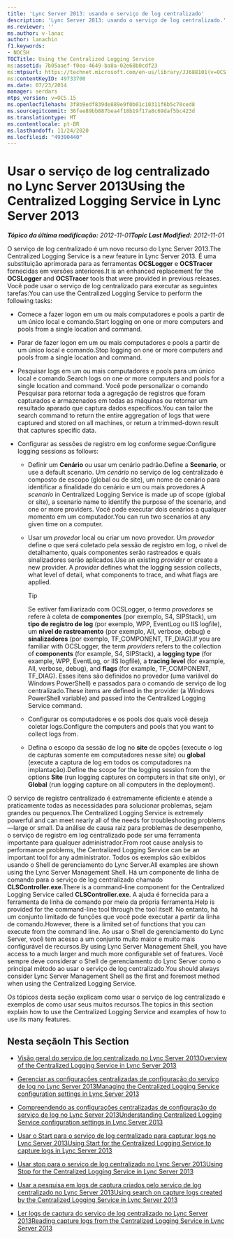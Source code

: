 ```yaml
---
title: 'Lync Server 2013: usando o serviço de log centralizado'
description: 'Lync Server 2013: usando o serviço de log centralizado.'
ms.reviewer: ''
ms.author: v-lanac
author: lanachin
f1.keywords:
- NOCSH
TOCTitle: Using the Centralized Logging Service
ms:assetid: 7b05aaef-f0ea-4649-ba8a-02e68b0cdf23
ms:mtpsurl: https://technet.microsoft.com/en-us/library/JJ688101(v=OCS.15)
ms:contentKeyID: 49733700
ms.date: 07/23/2014
manager: serdars
mtps_version: v=OCS.15
ms.openlocfilehash: 3f8b9edf839de889e9f0b01c10311f6b5c70ced8
ms.sourcegitcommit: 36fee89bb887bea4f18b19f17a8c69daf5bc423d
ms.translationtype: MT
ms.contentlocale: pt-BR
ms.lasthandoff: 11/24/2020
ms.locfileid: "49390440"
---
```

# <a name="using-the-centralized-logging-service-in-lync-server-2013"></a><span data-ttu-id="1fab9-103">Usar o serviço de log centralizado no Lync Server 2013</span><span class="sxs-lookup"><span data-stu-id="1fab9-103">Using the Centralized Logging Service in Lync Server 2013</span></span>

<div data-xmlns="http://www.w3.org/1999/xhtml">

<div class="topic" data-xmlns="http://www.w3.org/1999/xhtml" data-msxsl="urn:schemas-microsoft-com:xslt" data-cs="https://msdn.microsoft.com/">

<div data-asp="https://msdn2.microsoft.com/asp">



</div>

<div id="mainSection">

<div id="mainBody"><span data-ttu-id="1fab9-104">

<span> </span></span><span class="sxs-lookup"><span data-stu-id="1fab9-104">

<span> </span></span></span>

<span data-ttu-id="1fab9-105">_**Tópico da última modificação:** 2012-11-01_</span><span class="sxs-lookup"><span data-stu-id="1fab9-105">_**Topic Last Modified:** 2012-11-01_</span></span>

<span data-ttu-id="1fab9-106">O serviço de log centralizado é um novo recurso do Lync Server 2013.</span><span class="sxs-lookup"><span data-stu-id="1fab9-106">The Centralized Logging Service is a new feature in Lync Server 2013.</span></span> <span data-ttu-id="1fab9-107">É uma substituição aprimorada para as ferramentas **OCSLogger** e **OCSTracer** fornecidas em versões anteriores.</span><span class="sxs-lookup"><span data-stu-id="1fab9-107">It is an enhanced replacement for the **OCSLogger** and **OCSTracer** tools that were provided in previous releases.</span></span> <span data-ttu-id="1fab9-108">Você pode usar o serviço de log centralizado para executar as seguintes tarefas:</span><span class="sxs-lookup"><span data-stu-id="1fab9-108">You can use the Centralized Logging Service to perform the following tasks:</span></span>

  - <span data-ttu-id="1fab9-109">Comece a fazer logon em um ou mais computadores e pools a partir de um único local e comando.</span><span class="sxs-lookup"><span data-stu-id="1fab9-109">Start logging on one or more computers and pools from a single location and command.</span></span>

  - <span data-ttu-id="1fab9-110">Parar de fazer logon em um ou mais computadores e pools a partir de um único local e comando.</span><span class="sxs-lookup"><span data-stu-id="1fab9-110">Stop logging on one or more computers and pools from a single location and command.</span></span>

  - <span data-ttu-id="1fab9-111">Pesquisar logs em um ou mais computadores e pools para um único local e comando.</span><span class="sxs-lookup"><span data-stu-id="1fab9-111">Search logs on one or more computers and pools for a single location and command.</span></span> <span data-ttu-id="1fab9-112">Você pode personalizar o comando Pesquisar para retornar toda a agregação de registros que foram capturados e armazenados em todas as máquinas ou retornar um resultado aparado que captura dados específicos.</span><span class="sxs-lookup"><span data-stu-id="1fab9-112">You can tailor the search command to return the entire aggregation of logs that were captured and stored on all machines, or return a trimmed-down result that captures specific data.</span></span>

  - <span data-ttu-id="1fab9-113">Configurar as sessões de registro em log conforme segue:</span><span class="sxs-lookup"><span data-stu-id="1fab9-113">Configure logging sessions as follows:</span></span>
    
      - <span data-ttu-id="1fab9-114">Definir um **Cenário** ou usar um cenário padrão.</span><span class="sxs-lookup"><span data-stu-id="1fab9-114">Define a **Scenario**, or use a default scenario.</span></span> <span data-ttu-id="1fab9-115">Um *cenário* no serviço de log centralizado é composto de escopo (global ou de site), um nome de cenário para identificar a finalidade do cenário e um ou mais provedores.</span><span class="sxs-lookup"><span data-stu-id="1fab9-115">A *scenario* in Centralized Logging Service is made up of scope (global or site), a scenario name to identify the purpose of the scenario, and one or more providers.</span></span> <span data-ttu-id="1fab9-116">Você pode executar dois cenários a qualquer momento em um computador.</span><span class="sxs-lookup"><span data-stu-id="1fab9-116">You can run two scenarios at any given time on a computer.</span></span>
    
      - <span data-ttu-id="1fab9-p104">Usar um *provedor* local ou criar um novo provedor. Um *provedor* define o que será coletado pela sessão de registro em log, o nível de detalhamento, quais componentes serão rastreados e quais sinalizadores serão aplicados.</span><span class="sxs-lookup"><span data-stu-id="1fab9-p104">Use an existing *provider* or create a new provider. A *provider* defines what the logging session collects, what level of detail, what components to trace, and what flags are applied.</span></span>
        
        <div>
        

        > [!TIP]  
        > <span data-ttu-id="1fab9-119">Se estiver familiarizado com OCSLogger, o termo <EM>provedores</EM> se refere à coleta de <STRONG>componentes</STRONG> (por exemplo, S4, SIPStack), um <STRONG>tipo de registro de log</STRONG> (por exemplo, WPP, EventLog ou IIS logfile), um <STRONG>nível de rastreamento</STRONG> (por exemplo, All, verbose, debug) e <STRONG>sinalizadores</STRONG> (por exemplo, TF_COMPONENT, TF_DIAG).</span><span class="sxs-lookup"><span data-stu-id="1fab9-119">If you are familiar with OCSLogger, the term <EM>providers</EM> refers to the collection of <STRONG>components</STRONG> (for example, S4, SIPStack), a <STRONG>logging type</STRONG> (for example, WPP, EventLog, or IIS logfile), a <STRONG>tracing level</STRONG> (for example, All, verbose, debug), and <STRONG>flags</STRONG> (for example, TF_COMPONENT, TF_DIAG).</span></span> <span data-ttu-id="1fab9-120">Esses itens são definidos no provedor (uma variável do Windows PowerShell) e passados para o comando de serviço de log centralizado.</span><span class="sxs-lookup"><span data-stu-id="1fab9-120">These items are defined in the provider (a Windows PowerShell variable) and passed into the Centralized Logging Service command.</span></span>

        
        </div>
    
      - <span data-ttu-id="1fab9-121">Configurar os computadores e os pools dos quais você deseja coletar logs.</span><span class="sxs-lookup"><span data-stu-id="1fab9-121">Configure the computers and pools that you want to collect logs from.</span></span>
    
      - <span data-ttu-id="1fab9-122">Defina o escopo da sessão de log no **site** de opções (execute o log de capturas somente em computadores nesse site) ou **global** (execute a captura de log em todos os computadores na implantação).</span><span class="sxs-lookup"><span data-stu-id="1fab9-122">Define the scope for the logging session from the options **Site** (run logging captures on computers in that site only), or **Global** (run logging capture on all computers in the deployment).</span></span>

<span data-ttu-id="1fab9-123">O serviço de registro centralizado é extremamente eficiente e atende a praticamente todas as necessidades para solucionar problemas, sejam grandes ou pequenos.</span><span class="sxs-lookup"><span data-stu-id="1fab9-123">The Centralized Logging Service is extremely powerful and can meet nearly all of the needs for troubleshooting problems—large or small.</span></span> <span data-ttu-id="1fab9-124">Da análise de causa raiz para problemas de desempenho, o serviço de registro em log centralizado pode ser uma ferramenta importante para qualquer administrador.</span><span class="sxs-lookup"><span data-stu-id="1fab9-124">From root cause analysis to performance problems, the Centralized Logging Service can be an important tool for any administrator.</span></span> <span data-ttu-id="1fab9-125">Todos os exemplos são exibidos usando o Shell de gerenciamento do Lync Server.</span><span class="sxs-lookup"><span data-stu-id="1fab9-125">All examples are shown using the Lync Server Management Shell.</span></span> <span data-ttu-id="1fab9-126">Há um componente de linha de comando para o serviço de log centralizado chamado **CLSController.exe**.</span><span class="sxs-lookup"><span data-stu-id="1fab9-126">There is a command-line component for the Centralized Logging Service called **CLSController.exe**.</span></span> <span data-ttu-id="1fab9-127">A ajuda é fornecida para a ferramenta de linha de comando por meio da própria ferramenta.</span><span class="sxs-lookup"><span data-stu-id="1fab9-127">Help is provided for the command-line tool through the tool itself.</span></span> <span data-ttu-id="1fab9-128">No entanto, há um conjunto limitado de funções que você pode executar a partir da linha de comando.</span><span class="sxs-lookup"><span data-stu-id="1fab9-128">However, there is a limited set of functions that you can execute from the command line.</span></span> <span data-ttu-id="1fab9-129">Ao usar o Shell de gerenciamento do Lync Server, você tem acesso a um conjunto muito maior e muito mais configurável de recursos.</span><span class="sxs-lookup"><span data-stu-id="1fab9-129">By using Lync Server Management Shell, you have access to a much larger and much more configurable set of features.</span></span> <span data-ttu-id="1fab9-130">Você sempre deve considerar o Shell de gerenciamento do Lync Server como o principal método ao usar o serviço de log centralizado.</span><span class="sxs-lookup"><span data-stu-id="1fab9-130">You should always consider Lync Server Management Shell as the first and foremost method when using the Centralized Logging Service.</span></span>

<span data-ttu-id="1fab9-131">Os tópicos desta seção explicam como usar o serviço de log centralizado e exemplos de como usar seus muitos recursos.</span><span class="sxs-lookup"><span data-stu-id="1fab9-131">The topics in this section explain how to use the Centralized Logging Service and examples of how to use its many features.</span></span>

<div>

## <a name="in-this-section"></a><span data-ttu-id="1fab9-132">Nesta seção</span><span class="sxs-lookup"><span data-stu-id="1fab9-132">In This Section</span></span>

  - [<span data-ttu-id="1fab9-133">Visão geral do serviço de log centralizado no Lync Server 2013</span><span class="sxs-lookup"><span data-stu-id="1fab9-133">Overview of the Centralized Logging Service in Lync Server 2013</span></span>](lync-server-2013-overview-of-the-centralized-logging-service.md)

  - [<span data-ttu-id="1fab9-134">Gerenciar as configurações centralizadas de configuração do serviço de log no Lync Server 2013</span><span class="sxs-lookup"><span data-stu-id="1fab9-134">Managing the Centralized Logging Service configuration settings in Lync Server 2013</span></span>](lync-server-2013-managing-the-centralized-logging-service-configuration-settings.md)

  - [<span data-ttu-id="1fab9-135">Compreendendo as configurações centralizadas de configuração do serviço de log no Lync Server 2013</span><span class="sxs-lookup"><span data-stu-id="1fab9-135">Understanding Centralized Logging Service configuration settings in Lync Server 2013</span></span>](lync-server-2013-understanding-centralized-logging-service-configuration-settings.md)

  - [<span data-ttu-id="1fab9-136">Usar o Start para o serviço de log centralizado para capturar logs no Lync Server 2013</span><span class="sxs-lookup"><span data-stu-id="1fab9-136">Using Start for the Centralized Logging Service to capture logs in Lync Server 2013</span></span>](lync-server-2013-using-start-for-the-centralized-logging-service-to-capture-logs.md)

  - [<span data-ttu-id="1fab9-137">Usar stop para o serviço de log centralizado no Lync Server 2013</span><span class="sxs-lookup"><span data-stu-id="1fab9-137">Using Stop for the Centralized Logging Service in Lync Server 2013</span></span>](lync-server-2013-using-stop-for-the-centralized-logging-service.md)

  - [<span data-ttu-id="1fab9-138">Usar a pesquisa em logs de captura criados pelo serviço de log centralizado no Lync Server 2013</span><span class="sxs-lookup"><span data-stu-id="1fab9-138">Using search on capture logs created by the Centralized Logging Service in Lync Server 2013</span></span>](lync-server-2013-using-search-on-capture-logs-created-by-the-centralized-logging-service.md)

  - [<span data-ttu-id="1fab9-139">Ler logs de captura do serviço de log centralizado no Lync Server 2013</span><span class="sxs-lookup"><span data-stu-id="1fab9-139">Reading capture logs from the Centralized Logging Service in Lync Server 2013</span></span>](lync-server-2013-reading-capture-logs-from-the-centralized-logging-service.md)

<span data-ttu-id="1fab9-140"></div>

</div>

<span> </span>

</div>

</div>

</span><span class="sxs-lookup"><span data-stu-id="1fab9-140"></div>

</div>

<span> </span>

</div>

</div>

</span></span></div>


